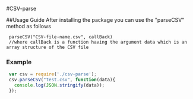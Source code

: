 #CSV-parse

##Usage Guide
After installing the package you can use the "parseCSV" method as follows
```
 parseCSV("CSV-file-name.csv", callBack)
 //where callBack is a function having the argument data which is an array structure of the CSV file
```
### Example

```javascript
 var csv = require('./csv-parse');
 csv.parseCSV("test.csv", function(data){
   console.log(JSON.stringify(data));
 });
``` 